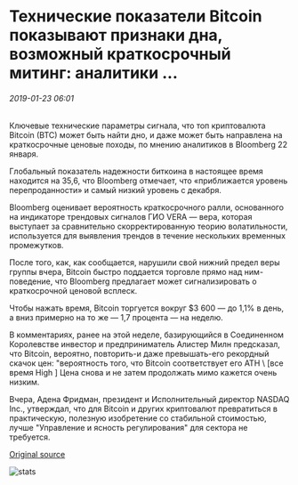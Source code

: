 # Технические показатели Bitcoin показывают признаки дна, возможный краткосрочный митинг: аналитики ...

###### 2019-01-23 06:01

Ключевые технические параметры сигнала, что топ криптовалюта Bitcoin (BTC) может быть найти дно, и даже может быть направлена на краткосрочные ценовые походы, по мнению аналитиков в Bloomberg 22 января.

Глобальный показатель надежности биткоина в настоящее время находится на 35,6, что Bloomberg отмечает, что «приближается уровень перепроданности» и самый низкий уровень с декабря.

Bloomberg оценивает вероятность краткосрочного ралли, основанного на индикаторе трендовых сигналов ГИО VERA — вера, которая выступает за сравнительно скорректированную теорию волатильности, используется для выявления трендов в течение нескольких временных промежутков.

После того, как, как сообщается, нарушили свой нижний предел веры группы вчера, Bitcoin быстро поддается торговле прямо над ним-поведение, что Bloomberg предлагает может сигнализировать о краткосрочной ценовой всплеск.

Чтобы нажать время, Bitcoin торгуется вокруг $3 600 — до 1,1% в день, а вниз примерно на то же — 1,7 процента — на неделю.

В комментариях, ранее на этой неделе, базирующийся в Соединенном Королевстве инвестор и предприниматель Алистер Милн предсказал, что Bitcoin, вероятно, повторить-и даже превышать-его рекордный скачок цен: "вероятность того, что Bitcoin соответствует его ATH \ [все время High \] Цена снова и не затем продолжать мимо кажется очень низким.

Вчера, Адена Фридман, президент и Исполнительный директор NASDAQ Inc., утверждал, что для Bitcoin и других криптовалют превратиться в практическую, полезную изобретение со стабильной стоимостью, лучше "Управление и ясность регулирования" для сектора не требуется.

[Original source](https://cointelegraph.com/news/bitcoins-technicals-show-signs-of-a-bottom-possible-short-term-rally-analysts)

![stats](https://c.statcounter.com/11760860/0/a89fa40b/1/ "stats")